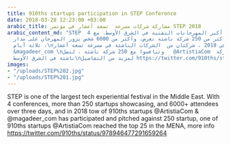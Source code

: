 ```yaml
---
title: 910ths startups participation in STEP Conference
date: 2018-03-28 12:23:00 +03:00
arabic_title: مشاركة شركات مسرعة  تسعة أعشار في مؤتمر STEP 2018
arabic_content_md: "STEP  هو واحد من أكبر المهرجانات التقنية في الشرق الأوسط. مع 4
  مؤتمرات ، أكثر من 250 شركة ناشئة تعرض، وأكثر من 6000 شخص يزور المهرجان على مدار
  ثلاثة أيام ،\nوفي 2018 ، شركتان من  الشركات الناشئة في مسرعة تسعة أعشار  @ ArtistiaCom
  &magadeer_com \nوتنافسوا مع 250 شركة ناشئة ، لتصل   @ArtistiaCom  إلى افضل 25 شركة
  ناشئة في الشرق الأوسط\nلمزيد من التفاصيل https://twitter.com/910ths/status/978946477291659264 "
images:
- "/uploads/STEP%202.jpg"
- "/uploads/STEP%201.jpg"
---
```


STEP is one of the largest tech experiential festival in the Middle East. With 4 conferences, more than 250 startups showcasing, and 6000+ attendees over three days,
and in 2018 tow of 910ths startups @ArtistiaCom & @magadeer_com has participated and pitched against 250 startup, one of 910ths startups @ArtistiaCom reached the top 25 in the MENA, more info https://twitter.com/910ths/status/978946477291659264 